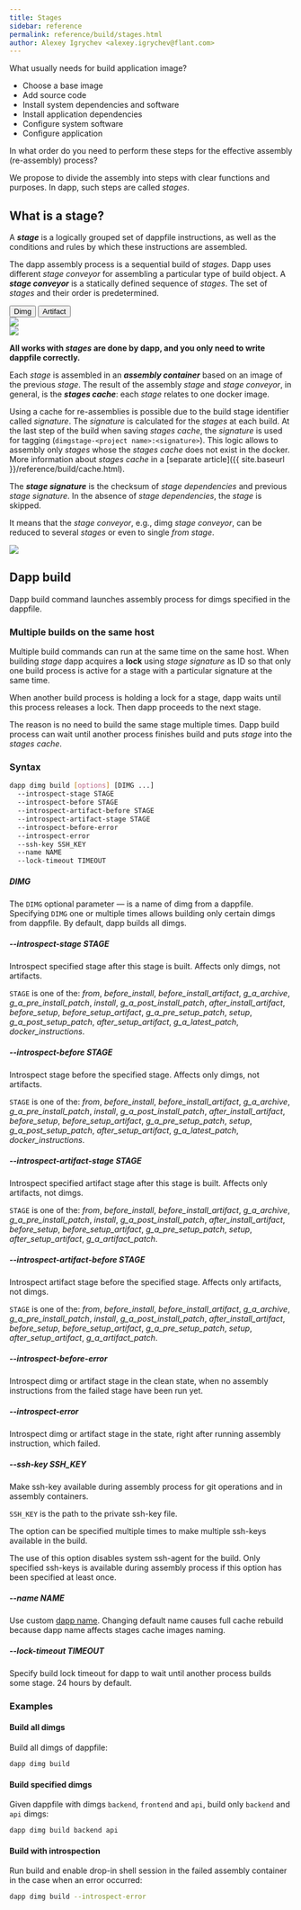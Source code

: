 ```yaml
---
title: Stages
sidebar: reference
permalink: reference/build/stages.html
author: Alexey Igrychev <alexey.igrychev@flant.com>
---
```


What usually needs for build application image?

* Choose a base image
* Add source code
* Install system dependencies and software
* Install application dependencies
* Configure system software
* Configure application

In what order do you need to perform these steps for the effective assembly (re-assembly) process?

We propose to divide the assembly into steps with clear functions and purposes. In dapp, such steps are called _stages_.

## What is a stage?

A ***stage*** is a logically grouped set of dappfile instructions, as well as the conditions and rules by which these instructions are assembled.

The dapp assembly process is a sequential build of _stages_. Dapp uses different _stage conveyor_ for assembling a particular type of build object. A ***stage conveyor*** is a statically defined sequence of _stages_. The set of _stages_ and their order is predetermined.

<div class="tab">
  <button class="tablinks active" onclick="openTab(event, 'dimg')">Dimg</button>
  <button class="tablinks" onclick="openTab(event, 'artifact')">Artifact</button>
</div>

<div id="dimg" class="tabcontent active">
<a class="google-drawings" href="https://docs.google.com/drawings/d/e/2PACX-1vRKB-_Re-ZhkUSB45jF9GcM-3gnE2snMjTOEIQZSyXUniNHKK-eCQl8jw3tHFF-a6JLAr2sV73lGAdw/pub?w=2000&amp;h=881" data-featherlight="image">
<img src="https://docs.google.com/drawings/d/e/2PACX-1vRKB-_Re-ZhkUSB45jF9GcM-3gnE2snMjTOEIQZSyXUniNHKK-eCQl8jw3tHFF-a6JLAr2sV73lGAdw/pub?w=821&amp;h=362" >
</a>
</div>

<div id="artifact" class="tabcontent">
<a class="google-drawings" href="https://docs.google.com/drawings/d/e/2PACX-1vRD-K_z7KEoliEVT4GpTekCkeaFMbSPWZpZkyTDms4XLeJAWEnnj4EeAxsdwnU3OtSW_vuKxDaaFLgD/pub?w=1800&amp;h=850" data-featherlight="image">
<img src="https://docs.google.com/drawings/d/e/2PACX-1vRD-K_z7KEoliEVT4GpTekCkeaFMbSPWZpZkyTDms4XLeJAWEnnj4EeAxsdwnU3OtSW_vuKxDaaFLgD/pub?w=640&amp;h=301">
</a>
</div>

<!-- 301 -->

**All works with _stages_ are done by dapp, and you only need to write dappfile correctly.**

Each _stage_ is assembled in an ***assembly container*** based on an image of the previous _stage_. The result of the assembly _stage_ and _stage conveyor_, in general, is the ***stages cache***: each _stage_ relates to one docker image.

Using a cache for re-assemblies is possible due to the build stage identifier called _signature_. The _signature_ is calculated for the _stages_ at each build. At the last step of the build when saving _stages cache_, the _signature_ is used for tagging (`dimgstage-<project name>:<signature>`). This logic allows to assembly only _stages_ whose the _stages cache_ does not exist in the docker. More information about _stages cache_ in a [separate article]({{ site.baseurl }}/reference/build/cache.html).

<div class="rsc" markdown="1">

<div class="rsc-description" markdown="1">

  The ***stage signature*** is the checksum of _stage dependencies_ and previous _stage signature_. In the absence of _stage dependencies_, the _stage_ is skipped.

  It means that the _stage conveyor_, e.g., dimg _stage conveyor_, can be reduced to several _stages_ or even to single _from stage_.

</div>

<div class="rsc-example">
<a class="google-drawings" href="https://docs.google.com/drawings/d/e/2PACX-1vR6qxP5dbQNlHXik0jCvEcKZS2gKbdNmbFa8XIem8pixSHSGvmL1n7rpuuQv64YWl48wLXfpwbLQEG_/pub?w=572&amp;h=577" data-featherlight="image">
<img src="https://docs.google.com/drawings/d/e/2PACX-1vR6qxP5dbQNlHXik0jCvEcKZS2gKbdNmbFa8XIem8pixSHSGvmL1n7rpuuQv64YWl48wLXfpwbLQEG_/pub?w=286&amp;h=288">
</a>
</div>

</div>

<div style="clear: both;"></div>

## Dapp build

Dapp build command launches assembly process for dimgs specified in the dappfile.

### Multiple builds on the same host

Multiple build commands can run at the same time on the same host. When building _stage_ dapp acquires a **lock** using _stage signature_ as ID so that only one build process is active for a stage with a particular signature at the same time.

When another build process is holding a lock for a stage, dapp waits until this process releases a lock. Then dapp proceeds to the next stage.

The reason is no need to build the same stage multiple times. Dapp build process can wait until another process finishes build and puts _stage_ into the _stages cache_.

### Syntax

```bash
dapp dimg build [options] [DIMG ...]
  --introspect-stage STAGE
  --introspect-before STAGE
  --introspect-artifact-before STAGE
  --introspect-artifact-stage STAGE
  --introspect-before-error
  --introspect-error
  --ssh-key SSH_KEY
  --name NAME
  --lock-timeout TIMEOUT
```

##### DIMG

The `DIMG` optional parameter — is a name of dimg from a dappfile. Specifying `DIMG` one or multiple times allows building only certain dimgs from dappfile. By default, dapp builds all dimgs.

##### \-\-introspect-stage STAGE

Introspect specified stage after this stage is built. Affects only dimgs, not artifacts.

`STAGE` is one of the: _from_, _before_install_, _before_install_artifact_, _g_a_archive_, _g_a_pre_install_patch_, _install_, _g_a_post_install_patch_, _after_install_artifact_, _before_setup_, _before_setup_artifact_, _g_a_pre_setup_patch_, _setup_, _g_a_post_setup_patch_, _after_setup_artifact_, _g_a_latest_patch_, _docker_instructions_.

##### \-\-introspect-before STAGE

Introspect stage before the specified stage. Affects only dimgs, not artifacts.

`STAGE` is one of the: _from_, _before_install_, _before_install_artifact_, _g_a_archive_, _g_a_pre_install_patch_, _install_, _g_a_post_install_patch_, _after_install_artifact_, _before_setup_, _before_setup_artifact_, _g_a_pre_setup_patch_, _setup_, _g_a_post_setup_patch_, _after_setup_artifact_, _g_a_latest_patch_, _docker_instructions_.

##### \-\-introspect-artifact-stage STAGE

Introspect specified artifact stage after this stage is built. Affects only artifacts, not dimgs.

`STAGE` is one of the: _from_, _before_install_, _before_install_artifact_, _g_a_archive_, _g_a_pre_install_patch_, _install_, _g_a_post_install_patch_, _after_install_artifact_, _before_setup_, _before_setup_artifact_, _g_a_pre_setup_patch_, _setup_, _after_setup_artifact_, _g_a_artifact_patch_.

##### \-\-introspect-artifact-before STAGE

Introspect artifact stage before the specified stage. Affects only artifacts, not dimgs.

`STAGE` is one of the: _from_, _before_install_, _before_install_artifact_, _g_a_archive_, _g_a_pre_install_patch_, _install_, _g_a_post_install_patch_, _after_install_artifact_, _before_setup_, _before_setup_artifact_, _g_a_pre_setup_patch_, _setup_, _after_setup_artifact_, _g_a_artifact_patch_.

##### \-\-introspect-before-error

Introspect dimg or artifact stage in the clean state, when no assembly instructions from the failed stage have been run yet.

##### \-\-introspect-error

Introspect dimg or artifact stage in the state, right after running assembly instruction, which failed.

##### \-\-ssh-key SSH_KEY

Make ssh-key available during assembly process for git operations and in assembly containers.

`SSH_KEY` is the path to the private ssh-key file.

The option can be specified multiple times to make multiple ssh-keys available in the build.

The use of this option disables system ssh-agent for the build. Only specified ssh-keys is available during assembly process if this option has been specified at least once.

##### \-\-name NAME

Use custom [dapp name](https://flant.github.io/dapp/reference/glossary.html#dapp-name). Changing default name causes full cache rebuild because dapp name affects stages cache images naming.

##### \-\-lock-timeout TIMEOUT

Specify build lock timeout for dapp to wait until another process builds some stage. 24 hours by default.

### Examples

#### Build all dimgs

Build all dimgs of dappfile:

```bash
dapp dimg build
```

#### Build specified dimgs

Given dappfile with dimgs `backend`, `frontend` and `api`, build only `backend` and `api` dimgs:

```bash
dapp dimg build backend api
```

#### Build with introspection

Run build and enable drop-in shell session in the failed assembly container in the case when an error occurred:

```bash
dapp dimg build --introspect-error
```
